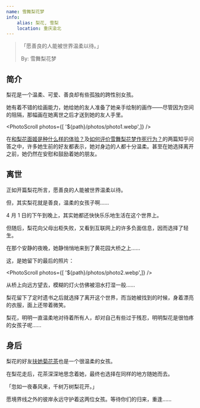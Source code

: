 ```yaml
---
name: 雪舞梨花梦
info:
    alias: 梨花, 雪梨
    location: 重庆渝北
---
```


> 「愿善良的人能被世界温柔以待。」
>
>  By: 雪舞梨花梦

## 简介

梨花是一个温柔、可爱、善良却有些孤独的跨性别女孩。

她有着不错的绘画能力，她给她的友人准备了她亲手绘制的画作——尽管因为空间的阻隔，那幅画在她离世之后才送到她的友人手里。

<PhotoScroll photos={[ '${path}/photos/photo1.webp',]} />  

在[和梨花面姬是种什么样的体验？](https://www.zhihu.com/question/269853559)及[如何评价雪舞梨花梦作死行为？](https://www.zhihu.com/question/268738337)的两篇知乎问答之中，许多她生前的好友都表示，她对身边的人都十分温柔。甚至在她选择离开之前，她仍然在安慰和鼓励着她的朋友。

## 离世

正如开篇梨花所言，愿善良的人能被世界温柔以待。

但，其实梨花就是善良，温柔的女孩子啊……

4 月 1 日的下午到晚上，其实她都还快快乐乐地生活在这个世界上。

但随后，梨花向父母出柜失败，又看到互联网上的许多负面信息，因而选择了轻生。

在那个安静的夜晚，她静悄悄地来到了黄花园大桥之上……

这，是她留下的最后的照片：

<PhotoScroll photos={[ '${path}/photos/photo2.webp',]} />  

从桥上向远方望去，模糊的灯火仿佛被泪水打湿一般……

梨花留下了定时遗书之后就选择了离开这个世界，而当她被找到的时候，身着漂亮的衣服，面上还带着微笑。

梨花，明明一直温柔地对待着所有人，却对自己有些过于残忍，明明梨花是很怕疼的女孩子呢……

## 身后

梨花的好友[扶她菊花茶](https://one-among.us/profile/Futajuhuacha)也是一个很温柔的女孩。

在梨花走后，花茶深深地思念着她，最终也选择在同样的地方随她而去。

「忽如一夜春风来，千树万树梨花开。」

愿境界线之外的彼岸永远守护着这两位女孩。等待你们的归来，重逢……
